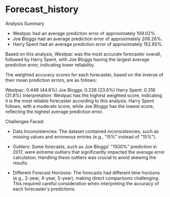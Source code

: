 # Forecast_history

Analysis Summary
- Westpac had an average prediction error of approximately 109.02%.
- Joe Bloggs had an average prediction error of approximately 206.26%.
- Harry Spent had an average prediction error of approximately 152.85%.
  
Based on this analysis, Westpac was the most accurate forecaster overall, followed by Harry Spent, with Joe Bloggs having the largest average prediction error, indicating lower reliability.

The weighted accuracy scores for each forecaster, based on the inverse of their mean prediction errors, are as follows:

Westpac: 0.446 (44.6%)
Joe Bloggs: 0.236 (23.6%)
Harry Spent: 0.318 (31.8%)
Interpretation:
Westpac has the highest weighted score, indicating it is the most reliable forecaster according to this analysis. Harry Spent follows, with a moderate score, while Joe Bloggs has the lowest score, reflecting the highest average prediction error.

Challenges Faced:
- Data Inconsistencies: The dataset contained inconsistencies, such as missing values and erroneous entries (e.g., "I5%" instead of "15%"). 

- Outliers: Some forecasts, such as Joe Bloggs' "1500%" prediction in 2017, were extreme outliers that significantly impacted the average error calculation. Handling these outliers was crucial to avoid skewing the results.

- Different Forecast Horizons: The forecasts had different time horizons (e.g., 2-year, 4-year, 5-year), making direct comparisons challenging. This required careful consideration when interpreting the accuracy of each forecaster's predictions.

